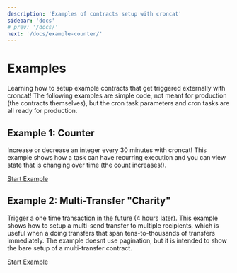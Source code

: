 ```yaml
---
description: 'Examples of contracts setup with croncat'
sidebar: 'docs'
# prev: '/docs/'
next: '/docs/example-counter/'
---
```


# Examples

Learning how to setup example contracts that get triggered externally with croncat! The following examples are simple code, not meant for production (the contracts themselves), but the cron task parameters and cron tasks are all ready for production.

## Example 1: Counter

Increase or decrease an integer every 30 minutes with croncat! This example shows how a task can have recurring execution and you can view state that is changing over time (the count increases!).

[Start Example](/docs/example-counter)

## Example 2: Multi-Transfer "Charity"

Trigger a one time transaction in the future (4 hours later). This example shows how to setup a multi-send transfer to multiple recipients, which is useful when a doing transfers that span tens-to-thousands of transfers immediately. The example doesnt use pagination, but it is intended to show the bare setup of a multi-transfer contract.

[Start Example](/docs/example-charity)